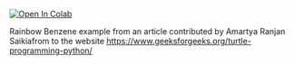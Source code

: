 [![Open In Colab](https://colab.research.google.com/assets/colab-badge.svg)](https://colab.research.google.com/github/mathriddle/ColabTurtlePlus/blob/main/examples_version2/files/RainbowBenzene.ipynb)

Rainbow Benzene example from an article contributed by Amartya Ranjan Saikiafrom to the website https://www.geeksforgeeks.org/turtle-programming-python/
